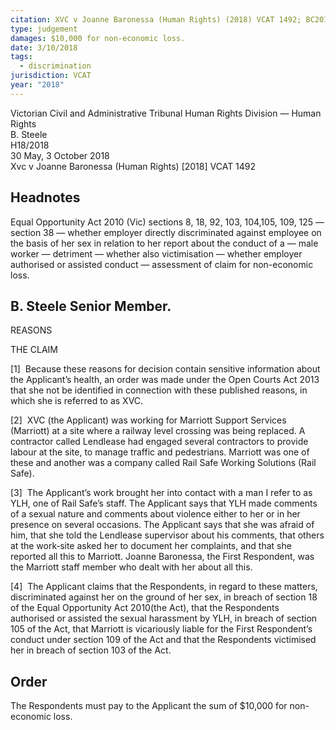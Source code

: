 ```yaml
---
citation: XVC v Joanne Baronessa (Human Rights) (2018) VCAT 1492; BC201815198
type: judgement
damages: $10,000 for non-economic loss.
date: 3/10/2018
tags:
  - discrimination
jurisdiction: VCAT
year: "2018"
---
```

Victorian Civil and Administrative Tribunal Human Rights Division — Human Rights  
B. Steele  
H18/2018  
30 May, 3 October 2018  
Xvc v Joanne Baronessa (Human Rights) [2018] VCAT 1492  
  

## Headnotes

  
Equal Opportunity Act 2010 (Vic) sections 8, 18, 92, 103, 104,105, 109, 125 — section 38 — whether employer directly discriminated against employee on the basis of her sex in relation to her report about the conduct of a — male worker — detriment — whether also victimisation — whether employer authorised or assisted conduct — assessment of claim for non-economic loss.

  

## B. Steele Senior Member.

REASONS

THE CLAIM

[1]  Because these reasons for decision contain sensitive information about the Applicant’s health, an order was made under the Open Courts Act 2013 that she not be identified in connection with these published reasons, in which she is referred to as XVC.

[2]  XVC (the Applicant) was working for Marriott Support Services (Marriott) at a site where a railway level crossing was being replaced. A contractor called Lendlease had engaged several contractors to provide labour at the site, to manage traffic and pedestrians. Marriott was one of these and another was a company called Rail Safe Working Solutions (Rail Safe).

[3]  The Applicant’s work brought her into contact with a man I refer to as YLH, one of Rail Safe’s staff. The Applicant says that YLH made comments of a sexual nature and comments about violence either to her or in her presence on several occasions. The Applicant says that she was afraid of him, that she told the Lendlease supervisor about his comments, that others at the work‐site asked her to document her complaints, and that she reported all this to Marriott. Joanne Baronessa, the First Respondent, was the Marriott staff member who dealt with her about all this.

[4]  The Applicant claims that the Respondents, in regard to these matters, discriminated against her on the ground of her sex, in breach of section 18 of the Equal Opportunity Act 2010(the Act), that the Respondents authorised or assisted the sexual harassment by YLH, in breach of section 105 of the Act, that Marriott is vicariously liable for the First Respondent’s conduct under section 109 of the Act and that the Respondents victimised her in breach of section 103 of the Act.


## Order

The Respondents must pay to the Applicant the sum of $10,000 for non-economic loss.